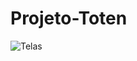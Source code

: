 # Projeto-Toten

![Telas](https://user-images.githubusercontent.com/63641600/79217737-bb54ad80-7e25-11ea-8bb1-6f71e73407ef.jpeg)
